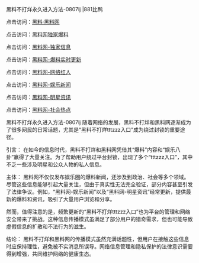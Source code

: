 黑料不打烊永久进入方法-0807lj |881比鸭

点击访问：<a href="https://heiliaolvzlu3.pages.dev">黑料·黑料网</a>

点击访问：<a href="https://heiliaoyvnrda.pages.dev">黑料网独家爆料</a>

点击访问：<a href="https://heiliao5s28gk.pages.dev">黑料网-独家信息</a>

点击访问：<a href="https://heiliaoxfe5rb.pages.dev">黑料网-爆料实时更新</a>

点击访问：<a href="https://heiliaox6jgh3.pages.dev">黑料网-网络红人</a>

点击访问：<a href="https://heiliaoxrq8i9.pages.dev">黑料网-娱乐新闻</a>

点击访问：<a href="https://heiliaoryrhyu.pages.dev">黑料网-明星资讯</a>

点击访问：<a href="https://heiliao9wsbg3.pages.dev">黑料网-社会热点</a>

黑料不打烊永久进入方法-0807lj
随着网络的发展，黑料不打烊和黑料网逐渐成为了很多网民的日常话题，尤其是“黑料不打烊tttzzz入口”成为绕过封锁的重要途径。

引言：
在如今的信息时代，黑料不打烊和黑料网凭借其“爆料”内容和“娱乐八卦”赢得了大量关注。为了帮助用户绕过平台封锁，出现了多个“tttzzz入口”，其中不乏一些涉及明星和公众人物的私人信息。

主体：
黑料网不仅仅发布娱乐圈的爆料新闻，还涉及到政治、社会等多个领域。尽管这些信息能够引起大量关注，但由于真实性无法完全验证，部分内容甚至引发了法律争议。例如，“黑料网-娱乐新闻”以及“黑料网-明星资讯”经常更新，提供最新的爆料和资讯，吸引了大量用户浏览和分享。

然而，值得注意的是，频繁更新的“黑料不打烊tttzzz入口”也为平台的管理和网络安全带来了挑战。这种信息传播模式虽满足了部分用户的猎奇需求，但也可能导致虚假信息的扩散和不法行为的滋生。

结论：
黑料不打烊和黑料网的传播模式虽然充满话题性，但用户在接触这些信息时应保持理性，避免被不实消息所误导。网络信息管理和隐私保护的法律意识需要得到增强，共同维护网络的健康生态。

